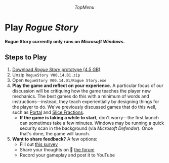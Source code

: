 $$TopMenu$$

# Play *Rogue Story*

**Rogue Story currently only runs on *Microsoft Windows*.**

## Steps to Play
1. [Download *Rogue Story* prototype (4.5 GB)](https://drive.google.com/file/d/1gQ-iwsenIx7GjT6nH5jFv1frpC5WrkHy/view?usp=sharing)
2. Unzip `RogueStory V00.14.01.zip`
3. Open `RogueStory V00.14.01/Rogue Story.exe`
4. **Play the game and reflect on your experience.** A particular focus of our discussion will be critiquing how the game teaches the player new mechanics. The best games do this with a minimum of words and instructions&mdash;instead, they teach experientially by designing things for the player to do. We've previously discussed games that do this well, such as [Portal](/events/2024-12/) and [Slice Fractions](/events/2025-05/).
    - **If the game is taking a while to start,** don't worry&mdash;the first launch can sometimes take a few minutes. Windows may be running a quick security scan in the background (via *Microsoft Defender*). Once that's done, the game will launch.
5. **Want to share feedback?** A few options:
    - Fill out [this survey](https://docs.google.com/forms/d/e/1FAIpQLSc8qfHBqnxP3SwaThG-PgaDxwYtdvhCe7VVv-6B4-dw-cDhtA/viewform?usp=sf_link)
    - Share your thoughts on 💬 [the forum](https://discourse.educationalgameclub.com/)
    - Record your gameplay and post it to YouTube
